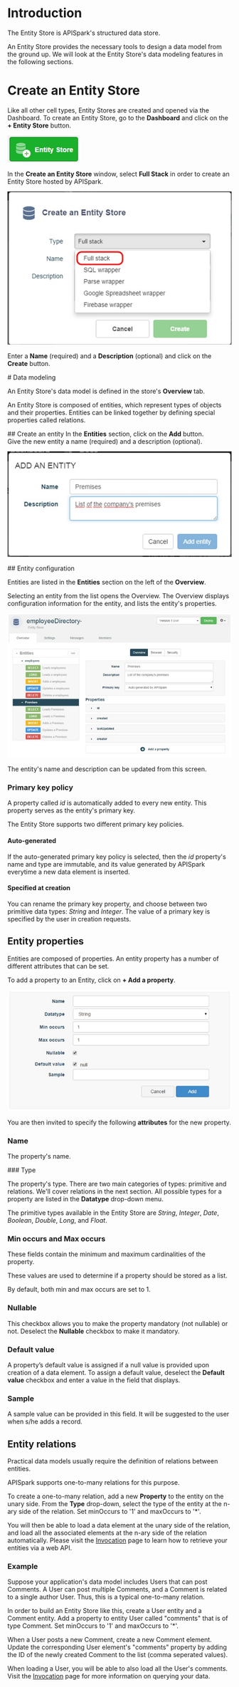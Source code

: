 # Introduction

The Entity Store is APISpark's structured data store.  

An Entity Store provides the necessary tools to design a data model from the ground up. We will look at the Entity Store's data modeling features in the following sections.


# Create an Entity Store

Like all other cell types, Entity Stores are created and opened via the Dashboard. To create an Entity Store, go to the **Dashboard** and click on the **+ Entity Store** button.

![+Entity Stores](images/entity-store.jpg "+Entity Stores")

In the **Create an Entity Store** window, select **Full Stack** in order to create an Entity Store hosted by APISpark.

![Full Stack](images/full-stack.jpg "Full Stack")

Enter a **Name** (required) and a **Description** (optional) and click on the **Create** button.

# Data modeling

An Entity Store's data model is defined in the store's **Overview** tab.

An Entity Store is composed of entities, which represent types of objects and their properties. Entities can be linked together by defining special properties called relations.


## Create an entity
In the **Entities** section, click on the **Add** button.  
Give the new entity a name (required) and a description (optional).

![Add Entity](images/add-an-entity.jpg "Add Entity")

## Entity configuration

Entities are listed in the **Entities** section on the left of the **Overview**.

Selecting an entity from the list opens the Overview. The Overview displays configuration information for the entity, and lists the entity's properties.

![Overview tab](images/overview-tab.jpg "Overview tab")

The entity's name and description can be updated from this screen.

### Primary key policy

A property called *id* is automatically added to every new entity. This property serves as the entity's primary key.

The Entity Store supports two different primary key policies.

#### Auto-generated

If the auto-generated primary key policy is selected, then the *id* property's name and type are immutable, and its value generated by APISpark everytime a new data element is inserted.

#### Specified at creation

You can rename the primary key property, and choose between two primitive data types: *String* and *Integer*. The value of a primary key is specified by the user in creation requests.

## Entity properties

Entities are composed of properties. An entity property has a number of different attributes that can be set.

To add a property to an Entity, click on **+ Add a property**.

![Add property](images/add-property.jpg "Add property")

You are then invited to specify the following **attributes** for the new property.

### Name

The property's name.

### Type

The property's type. There are two main categories of types: primitive and relations. We'll cover relations in the next section. All possible types for a property are listed in the **Datatype** drop-down menu.

The primitive types available in the Entity Store are *String*, *Integer*, *Date*, *Boolean*, *Double*, *Long*, and *Float*.

### Min occurs and Max occurs

These fields contain the minimum and maximum cardinalities of the property.

These values are used to determine if a property should be stored as a list.

By default, both min and max occurs are set to 1.

### Nullable

This checkbox allows you to make the property mandatory (not nullable) or not. Deselect the **Nullable** checkbox to make it mandatory.

### Default value

A property’s default value is assigned if a null value is provided upon creation of a data element. To assign a default value, deselect the **Default value** checkbox and enter a value in the field that displays.

### Sample

A sample value can be provided in this field. It will be suggested to the user when s/he adds a record.

## Entity relations

Practical data models usually require the definition of relations between entities.

APISpark supports one-to-many relations for this purpose.

To create a one-to-many relation, add a new **Property** to the entity on the unary side. From the **Type** drop-down, select the type of the entity at the n-ary side of the relation. Set minOccurs to '1' and maxOccurs to '*'.

You will then be able to load a data element at the unary side of the relation, and load all the associated elements at the n-ary side of the relation automatically. Please visit the [Invocation](/technical-resources/apispark/guide/publish/publish/invocation "Invocation") page to learn how to retrieve your entities via a web API.

### Example

Suppose your application's data model includes Users that can post Comments. A User can post multiple Comments, and a Comment is related to a single author User. Thus, this is a typical one-to-many relation.

In order to build an Entity Store like this, create a User entity and a Comment entity. Add a property to entity User called "comments" that is of type Comment. Set minOccurs to '1' and maxOccurs to '*'.

When a User posts a new Comment, create a new Comment element. Update the corresponding User element's "comments" property by adding the ID of the newly created Comment to the list (comma seperated values).

When loading a User, you will be able to also load all the User's comments. Visit the [Invocation](/technical-resources/apispark/guide/publish/publish/invocation "Invocation") page for more information on querying your data.

<!--
There are three types of relations available: association, aggregation, and composition.
-->

<!--
##### Association and aggregation relations

Currently, association and aggregation relations have the same semantics: they represent a reference to another object. In practice this means that one object will contain a reference to another object through knowledge of the referred object's primary key.

##### Composition relation

The particularity of the “composition” relation is that if entity A is “composed” by entity B, then deleting a data entry of type A will result in the deletion of the data entries of type B that compose it.
-->
